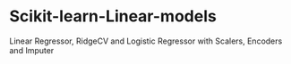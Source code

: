 # Scikit-learn-Linear-models
Linear Regressor, RidgeCV and Logistic Regressor with Scalers, Encoders and Imputer
